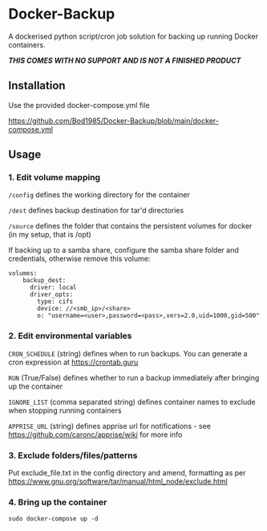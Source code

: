 # Docker-Backup

A dockerised python script/cron job solution for backing up running Docker containers.

***THIS COMES WITH NO SUPPORT AND IS NOT A FINISHED PRODUCT***

## Installation

Use the provided docker-compose.yml file

https://github.com/Bod1985/Docker-Backup/blob/main/docker-compose.yml

## Usage

### 1. Edit volume mapping

```/config``` defines the working directory for the container

```/dest``` defines backup destination for tar'd directories

```/source``` defines the folder that contains the persistent volumes for docker (in my setup, that is /opt)



If backing up to a samba share, configure the samba share folder and credentials, otherwise remove this volume:
```
volumes:
    backup_dest:
      driver: local
      driver_opts:
        type: cifs    
        device: //<smb_ip>/<share>
        o: "username=<user>,password=<pass>,vers=2.0,uid=1000,gid=500"
```



### 2. Edit environmental variables


```CRON_SCHEDULE``` (string) defines when to run backups. You can generate a cron expression at https://crontab.guru

```RUN``` (True/False) defines whether to run a backup immediately after bringing up the container

```IGNORE_LIST``` (comma separated string) defines container names to exclude when stopping running containers

```APPRISE_URL``` (string) defines apprise url for notifications - see https://github.com/caronc/apprise/wiki for more info


### 3. Exclude folders/files/patterns

Put exclude_file.txt in the config directory and amend, formatting as per https://www.gnu.org/software/tar/manual/html_node/exclude.html

### 4. Bring up the container

```sudo docker-compose up -d```
